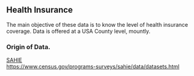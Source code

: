 ## Health Insurance

The main objective of these data is to know the level of health insurance coverage.
Data is offered at a USA County level, mountly.

### Origin of Data.

[SAHIE](https://www.census.gov/programs-surveys/sahie/data/datasets.html)<br>
https://www.census.gov/programs-surveys/sahie/data/datasets.html
